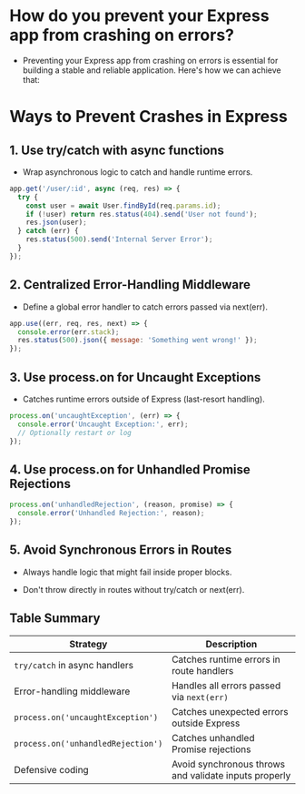 # How do you prevent your Express app from crashing on errors?

- Preventing your Express app from crashing on errors is essential for building a stable and reliable application. Here's how we can achieve that:

# Ways to Prevent Crashes in Express
## 1. Use try/catch with async functions
- Wrap asynchronous logic to catch and handle runtime errors.

```js
app.get('/user/:id', async (req, res) => {
  try {
    const user = await User.findById(req.params.id);
    if (!user) return res.status(404).send('User not found');
    res.json(user);
  } catch (err) {
    res.status(500).send('Internal Server Error');
  }
});
```
## 2. Centralized Error-Handling Middleware
- Define a global error handler to catch errors passed via next(err).

```js
app.use((err, req, res, next) => {
  console.error(err.stack);
  res.status(500).json({ message: 'Something went wrong!' });
});
```
## 3. Use process.on for Uncaught Exceptions
- Catches runtime errors outside of Express (last-resort handling).

```js
process.on('uncaughtException', (err) => {
  console.error('Uncaught Exception:', err);
  // Optionally restart or log
});
```
## 4. Use process.on for Unhandled Promise Rejections
```js
process.on('unhandledRejection', (reason, promise) => {
  console.error('Unhandled Rejection:', reason);
});
```
## 5. Avoid Synchronous Errors in Routes
- Always handle logic that might fail inside proper blocks.

- Don't throw directly in routes without try/catch or next(err).

##  Table Summary

| Strategy                          | Description                                                       |
|----------------------------------|-------------------------------------------------------------------|
| `try/catch` in async handlers     | Catches runtime errors in route handlers                          |
| Error-handling middleware         | Handles all errors passed via `next(err)`                         |
| `process.on('uncaughtException')`| Catches unexpected errors outside Express                         |
| `process.on('unhandledRejection')`| Catches unhandled Promise rejections                              |
| Defensive coding                 | Avoid synchronous throws and validate inputs properly             |